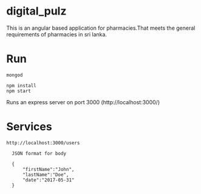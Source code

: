# digital_pulz
This is an angular based application for pharmacies.That meets the general requirements of pharmacies in sri lanka.

# Run
```
mongod

npm install
npm start
```
Runs an express server on port 3000 (http://localhost:3000/)

# Services
```
http://localhost:3000/users

  JSON format for body
  
  {
	  "firstName":"John",
	  "lastName":"Doe",
	  "date":"2017-05-31"
  }
  
```
